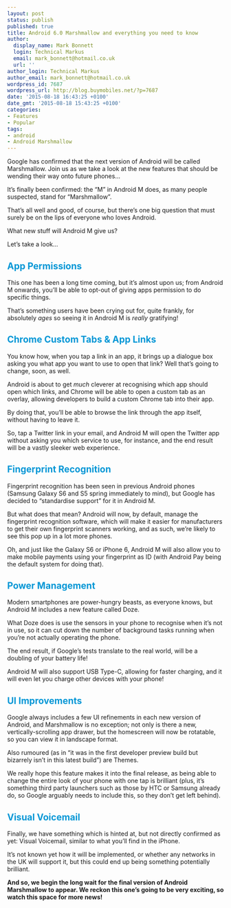 ```yaml
---
layout: post
status: publish
published: true
title: Android 6.0 Marshmallow and everything you need to know
author:
  display_name: Mark Bonnett
  login: Technical Markus
  email: mark_bonnett@hotmail.co.uk
  url: ''
author_login: Technical Markus
author_email: mark_bonnett@hotmail.co.uk
wordpress_id: 7687
wordpress_url: http://blog.buymobiles.net/?p=7687
date: '2015-08-18 16:43:25 +0100'
date_gmt: '2015-08-18 15:43:25 +0100'
categories:
- Features
- Popular
tags:
- android
- Android Marshmallow
---
```

<p><span class="postStandFirst">Google has confirmed that the next version of Android will be called Marshmallow. Join us as we take a look at the new features that should be wending their way onto future phones...</span></p>
<p>It&rsquo;s finally been confirmed: the &ldquo;M&rdquo; in Android M does, as many people suspected, stand for &ldquo;Marshmallow&rdquo;.</p>
<p>That&rsquo;s all well and good, of course, but there&rsquo;s one big question that must surely be on the lips of everyone who loves Android.</p>
<p>What new stuff will Android M give us?</p>
<p>Let&rsquo;s take a look...</p>
<h2><span style="color: #0397d6;"><strong>App Permissions</strong></span></h2>
<p>This one has been a long time coming, but it&rsquo;s almost upon us; from Android M onwards, you&rsquo;ll be able to opt-out of giving apps permission to do specific things.</p>
<p>That&rsquo;s something users have been crying out for, quite frankly, for absolutely <em>ages</em> so seeing it in Android M is <em>really</em> gratifying!</p>
<h2><span style="color: #0397d6;"><strong>Chrome Custom Tabs &amp; App Links</strong></span></h2>
<p>You know how, when you tap a link in an app, it brings up a dialogue box asking you what app you want to use to open that link? Well that&rsquo;s going to change, soon, as well.</p>
<p>Android is about to get <em>much</em> cleverer at recognising which app should open which links, and Chrome will be able to open a custom tab as an overlay, allowing developers to build a custom Chrome tab into their app.</p>
<p>By doing that, you&rsquo;ll be able to browse the link through the app itself, without having to leave it.</p>
<p>So, tap a Twitter link in your email, and Android M will open the Twitter app without asking you which service to use, for instance, and the end result will be a vastly sleeker web experience.</p>
<h2><span style="color: #0397d6;"><strong>Fingerprint Recognition</strong></span></h2>
<p>Fingerprint recognition has been seen in previous Android phones (Samsung Galaxy S6 and S5 spring immediately to mind), but Google has decided to &ldquo;standardise support&rdquo; for it in Android M.</p>
<p>But what does that mean? Android will now, by default, manage the fingerprint recognition software, which will make it easier for manufacturers to get their own fingerprint scanners working, and as such, we&rsquo;re likely to see this pop up in a lot more phones.</p>
<p>Oh, and just like the Galaxy S6 or iPhone 6, Android M will also allow you to make mobile payments using your fingerprint as ID (with Android Pay being the default system for doing that).</p>
<h2><span style="color: #0397d6;"><strong>Power Management</strong></span></h2>
<p>Modern smartphones are power-hungry beasts, as everyone knows, but Android M includes a new feature called Doze.</p>
<p>What Doze does is use the sensors in your phone to recognise when it&rsquo;s not in use, so it can cut down the number of background tasks running when you&rsquo;re not actually operating the phone.</p>
<p>The end result, if Google&rsquo;s tests translate to the real world, will be a doubling of your battery life!</p>
<p>Android M will also support USB Type-C, allowing for faster charging, and it will even let you charge other devices with your phone!</p>
<h2><span style="color: #0397d6;"><strong>UI Improvements</strong></span></h2>
<p>Google always includes a few UI refinements in each new version of Android, and Marshmallow is no exception; not only is there a new, vertically-scrolling app drawer, but the homescreen will now be rotatable, so you can view it in landscape format.</p>
<p>Also rumoured (as in &ldquo;it was in the first developer preview build but bizarrely isn&rsquo;t in this latest build&rdquo;) are Themes.</p>
<p>We really hope this feature makes it into the final release, as being able to change the entire look of your phone with one tap is brilliant (plus, it&rsquo;s something third party launchers such as those by HTC or Samsung already do, so Google arguably needs to include this, so they don&rsquo;t get left behind).</p>
<h2><span style="color: #0397d6;"><strong>Visual Voicemail</strong></span></h2>
<p>Finally, we have something which is hinted at, but not directly confirmed as yet: Visual Voicemail, similar to what you&rsquo;ll find in the iPhone.</p>
<p>It&rsquo;s not known yet how it will be implemented, or whether any networks in the UK will support it, but this could end up being something potentially brilliant.</p>
<p><strong>And so, we begin the long wait for the final version of Android Marshmallow to appear. We reckon this one&rsquo;s going to be very exciting, so watch this space for more news! </strong></p>
